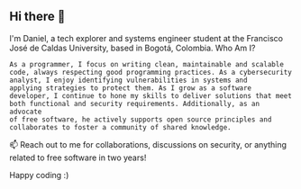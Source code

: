 ## Hi there 👋

I'm Daniel, a tech explorer and systems engineer student at the Francisco José de Caldas University, based in Bogotá, Colombia.
Who Am I?

    As a programmer, I focus on writing clean, maintainable and scalable code, always respecting good programming practices. As a cybersecurity analyst, I enjoy identifying vulnerabilities in systems and     
    applying strategies to protect them. As I grow as a software developer, I continue to hone my skills to deliver solutions that meet both functional and security requirements. Additionally, as an advocate 
    of free software, he actively supports open source principles and collaborates to foster a community of shared knowledge.

    
📫 Reach out to me for collaborations, discussions on security, or anything related to free software in two years!

Happy coding :)

